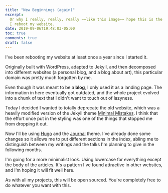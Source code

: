 ```yaml
---
title: "New Beginnings (again)"
excerpt:
  Or why I really, really, really ~~like this image~~ hope this is the last time
  I reboot my website.
date: 2019-09-06T19:48:03-05:00
toc: true
comments: true
draft: false
---
```


I've been rebooting my website at least once a year since I started it.

Originally built with WordPress, adapted to Jekyll, and then decomposed into
different websites (a personal blog, and a blog about art), this particular
domain was pretty much forgotten by me.

Even though it was meant to be a **blog**, I only used it as a landing page. The
information in here eventually got outdated, and the whole project evolved into
a chunk of text that I didn't want to touch out of lazyness.

Today I decided I wanted to totally deprecate the old website, which was a
heavily modified version of the Jekyll theme [Minimal
Mistakes][minimal-mistakes]. I think that the effort once put in the styling was
one of the things that stopped me from dropping it out.

Now I'll be using [Hugo][hugo] and the [Journal][journal] theme. I've already
done some changes so it allows me to put different sections in the index, abling
me to distinguish between my writings and the talks I'm planning to give in the
following months.

I'm going for a more minimalist look. Using lowercase for everything except the
body of the articles. It's a pattern I've found attractive in other websites,
and I'm hoping it will fit well here.

As with all my projects, this will be open sourced. You're completely free to do
whatever you want with this.

[minimal-mistakes]: https://github.com/mmistakes/minimal-mistakes
[hugo]: https://gohugo.io/
[journal]: https://github.com/dashdashzako/hugo-journal
